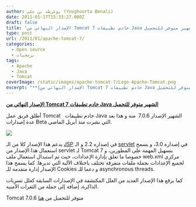 ```yaml
---
author: يوغرطة بن علي (Youghourta Benali)
date: 2011-01-17T15:33:27.000Z
draft: false
title: 'الإصدار النهائي من Tomcat 7 خادم تطبيقات Java الشهير متوفر للتحميل '
type: post
url: /2011/01/apache-tomcat-7/
categories:
  - Open source
  - برمجيات
tags:
  - Apache
  - Java
  - Tomcat
coverImage: /static/images/apache-tomcat-7/Logo-Apache-Tomcat.png
excerpt: "**[الإصدار النهائي من Tomcat 7 خادم تطبيقات Java الشهير متوفر للتحميل](https://www.it-scoop.com/2011/01/apache-tomcat-7/)**\n\nأطلق فريق عمل Tomcat \_\_خادم تطيبقات Java الشهير الإصدار 7.0.6 \_منه و هذا بعد عدة إصدارات Beta التي نشرت منذ أبريل الماضي.\n\n\n\nيدعم هذا الإصدار كلا من الـ [JSP](http://en.wikipedia.org/wiki/JavaServer_Pages) في إصداره"
---
```

**[الإصدار النهائي من Tomcat 7 خادم تطبيقات Java الشهير متوفر للتحميل](https://www.it-scoop.com/2011/01/apache-tomcat-7/)**

أطلق فريق عمل Tomcat   خادم تطيبقات Java الشهير الإصدار 7.0.6  منه و هذا بعد عدة إصدارات Beta التي نشرت منذ أبريل الماضي.

![](/static/images/apache-tomcat-7/Logo-Apache-Tomcat.png)

يدعم هذا الإصدار كلا من الـ [JSP](http://en.wikipedia.org/wiki/JavaServer_Pages) في إصداره 2.2 و الـ [servlet](http://en.wikipedia.org/wiki/Servlets) في إصداره 3.0، و يسمح استعمال هذا الإصدار من servlet لـ Tomcat 7 بتسهيل المهمة على المطورين، و خصوصا ما تعلق بإدارة الإعدادات، حيث تم استبدال استعمال ملف web.xml مركزي لجميع الإعدادات بجملة ملفات متفرقة تختلف باختلاف الآلية التي تديرها. كما يسمح هذا الإصدار إدارة متقدمة للـ Cookies و دعما للـ asynchronous threads.

كما يرقع هذا الإصدار العديد من العلل المكتشفة في الإصدارات السابقة كعلل تسربات الذاكرة، إضافة إلى جملة من الثغرات الأمنية.

Tomcat 7.0.6 متوفر للتحميل من [هنا](http://tomcat.apache.org/download-70.cgi)
